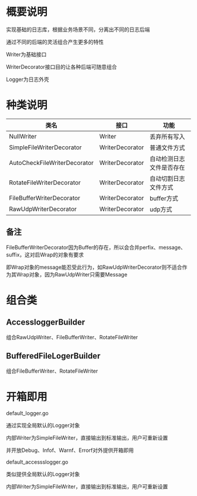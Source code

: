 # 概要说明



实现基础的日志库，根据业务场景不同，分离出不同的日志后端

通过不同的后端的灵活组合产生更多的特性



Writer为基础接口

WriterDecorator接口目的让各种后端可随意组合

Logger为日志外壳



# 种类说明



| 类名                | 接口            | 功能                     |
| ------------------- | --------------- | ------------------------ |
| NullWriter          | Writer          | 丢弃所有写入             |
| SimpleFileWriterDecorator    | WriterDecorator | 普通文件方式             |
| AutoCheckFileWriterDecorator | WriterDecorator | 自动检测日志文件是否存在 |
| RotateFileWriterDecorator    | WriterDecorator | 自动切割日志文件方式     |
| FileBufferWriterDecorator    | WriterDecorator | buffer方式               |
| RawUdpWriterDecorator        | WriterDecorator | udp方式                  |



## 备注

FileBufferWriterDecorator因为Buffer的存在，所以会合并perfix、message、suffix，这对启Wrap的对象有要求

即Wrap对象的message能忍受此行为，如RawUdpWriterDecorator则不适合作为其Wrap对象，因为RawUdpWriter只需要Message



# 组合类

## AccessloggerBuilder

组合RawUdpWriter、FileBufferWriter、RotateFileWriter



## BufferedFileLogerBuilder

组合FileBufferWriter、RotateFileWriter



# 开箱即用

default_logger.go

通过实现全局默认的Logger对象

内部Writer为SimpleFileWriter，直接输出到标准输出，用户可重新设置

并开放Debug、Infof、Warnf、Errorf对外提供开箱即用



default_accessslogger.go

类似提供全局默认的Logger对象

内部Writer为SimpleFileWriter，直接输出到标准输出，用户可重新设置

